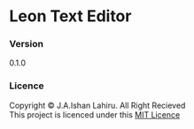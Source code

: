 # Leon Text Editor

### Version
0.1.0

### Licence
Copyright © J.A.Ishan Lahiru. All Right Recieved <br>
This project is licenced under this [MIT Licence](License.txt)
